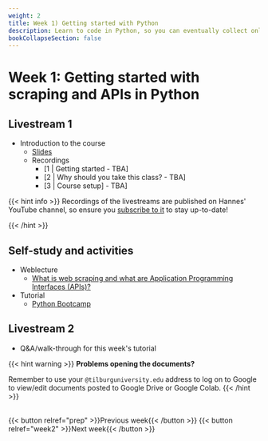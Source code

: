 ```yaml
---
weight: 2
title: Week 1) Getting started with Python
description: Learn to code in Python, so you can eventually collect online data using web scraping and APIs.
bookCollapseSection: false
---
```


# Week 1: Getting started with scraping and APIs in Python

## Livestream 1
- Introduction to the course
  - [Slides](slides.html)<!-- add link ([re-watch](https://youtu.be/b3Fiq3mrsb4))<!-- add zoom link-->
  - Recordings
    - [1 | Getting started - TBA]
    - [2 | Why should you take this class? - TBA]
    - [3 | Course setup] - TBA]

<!---
    - [1 | getting started](https://youtu.be/NhkGSFVHPOE)
    - [2 | why should you take this class?](https://youtu.be/P0pKMkiceGk)
    - [3 | course setup](https://youtu.be/IUHtZDAN3kQ)
-->

{{< hint info >}}
Recordings of the livestreams are published on Hannes' YouTube channel, so ensure you [subscribe to it](http://www.youtube.com/c/hannesdatta?sub_confirmation=1) to stay up-to-date!

{{< /hint >}}

<!--- Recognizing research and business opportunities from web data-->

## Self-study and activities

- Weblecture
  - [What is web scraping and what are Application Programming Interfaces (APIs)?](https://videocollege.uvt.nl/Mediasite/Play/41afff385bd74db2af5fb8507350ea521d)
- Tutorial
  - [Python Bootcamp](docs/tutorials/pythonbootcamp)

<!--
- Workflow for collecting online data (Tutorial)
  - [Overview](docs/tutorials/workflow/overview.md)
  - [Opportunity Identification](docs/tutorials/workflow/opportunities.md)
-->

## Livestream 2
- Q&A/walk-through for this week's tutorial


{{< hint warning >}}
__Problems opening the documents?__

Remember to use your `@tilburguniversity.edu` address to log on to Google to view/edit documents posted to Google Drive or Google Colab.
{{< /hint >}}

<!--
- Generate ideas for academic research
- Practice questions for "Web data retrieval for dummies"
- Exploration of business and research ideas
- Initial group formation for team projects

-->

<br>
{{< button relref="prep" >}}Previous week{{< /button >}}
{{< button relref="week2" >}}Next week{{< /button >}}


<!--  - Any remaining questions, please post them by DEADLINE on XXXX-->

<!--
- Reading: Web scraping workflow

- Self-study
  - Readings
    - Web scraping article Hannes/Johannes/Abhi/Andrew
    - Ethics in scraping and APIs

  - Video: Assessing research fit of web scraping and APIs [recorded]


- Self study
  - sdasd
    - data enrichment (e.g., ML APIs)
    - data collection and intelligence (e.g., search; chartmetric)
    - market research (e.g., pricewatch)

-->




<!-- Hybrid teams
-->

<!--(Module 1b: Legality and Terms of Use
paper? advice?))-->
